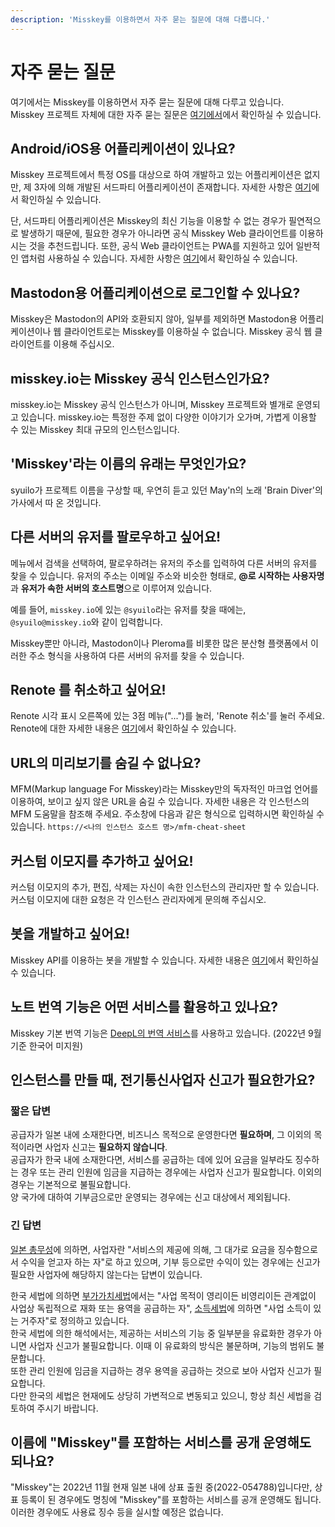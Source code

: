 ```yaml
---
description: 'Misskey를 이용하면서 자주 묻는 질문에 대해 다룹니다.'
---
```


# 자주 묻는 질문
여기에서는 Misskey를 이용하면서 자주 묻는 질문에 대해 다루고 있습니다. <br>
Misskey 프로젝트 자체에 대한 자주 묻는 질문은 [여기에서](./misskey.md)에서 확인하실 수 있습니다.

## Android/iOS용 어플리케이션이 있나요?
Misskey 프로젝트에서 특정 OS를 대상으로 하여 개발하고 있는 어플리케이션은 없지만, 제 3자에 의해 개발된 서드파티 어플리케이션이 존재합니다. 자세한 사항은 [여기](./apps.md)에서 확인하실 수 있습니다.

단, 서드파티 어플리케이션은 Misskey의 최신 기능을 이용할 수 없는 경우가 필연적으로 발생하기 때문에, 필요한 경우가 아니라면 공식 Misskey Web 클라이언트를 이용하시는 것을 추천드립니다. 또한, 공식 Web 클라이언트는 PWA를 지원하고 있어 일반적인 앱처럼 사용하실 수 있습니다. 자세한 사항은 [여기](TODO)에서 확인하실 수 있습니다.

## Mastodon용 어플리케이션으로 로그인할 수 있나요?
Misskey은 Mastodon의 API와 호환되지 않아, 일부를 제외하면 Mastodon용 어플리케이션이나 웹 클라이언트로는 Misskey를 이용하실 수 없습니다.
Misskey 공식 웹 클라이언트를 이용해 주십시오.

## misskey.io는 Misskey 공식 인스턴스인가요?
misskey.io는 Misskey 공식 인스턴스가 아니며, Misskey 프로젝트와 별개로 운영되고 있습니다. misskey.io는 특정한 주제 없이 다양한 이야기가 오가며, 가볍게 이용할 수 있는 Misskey 최대 규모의 인스턴스입니다.

## 'Misskey'라는 이름의 유래는 무엇인가요?
syuilo가 프로젝트 이름을 구상할 때, 우연히 듣고 있던 May'n의 노래 'Brain Diver'의 가사에서 따 온 것입니다.

## 다른 서버의 유저를 팔로우하고 싶어요!
메뉴에서 검색을 선택하여, 팔로우하려는 유저의 주소를 입력하여 다른 서버의 유저를 찾을 수 있습니다. 유저의 주소는 이메일 주소와 비슷한 형태로, **@로 시작하는 사용자명**과 **유저가 속한 서버의 호스트명**으로 이루어져 있습니다.

예를 들어, `misskey.io`에 있는 `@syuilo`라는 유저를 찾을 때에는, `@syuilo@misskey.io`와 같이 입력합니다.

Misskey뿐만 아니라, Mastodon이나 Pleroma를 비롯한 많은 분산형 플랫폼에서 이러한 주소 형식을 사용하여 다른 서버의 유저를 찾을 수 있습니다.

## Renote 를 취소하고 싶어요!
Renote 시각 표시 오른쪽에 있는 3점 메뉴("...")를 눌러, 'Renote 취소'를 눌러 주세요.<br>
Renote에 대한 자세한 내용은 [여기](./features/note.md)에서 확인하실 수 있습니다.

## URL의 미리보기를 숨길 수 없나요?
MFM(Markup language For Misskey)라는 Misskey만의 독자적인 마크업 언어를 이용하여, 보이고 싶지 않은 URL을 숨길 수 있습니다. 자세한 내용은 각 인스턴스의 MFM 도움말을 참조해 주세요. 주소창에 다음과 같은 형식으로 입력하시면 확인하실 수 있습니다. `https://<나의 인스턴스 호스트 명>/mfm-cheat-sheet`

## 커스텀 이모지를 추가하고 싶어요!
커스텀 이모지의 추가, 편집, 삭제는 자신이 속한 인스턴스의 관리자만 할 수 있습니다. 커스텀 이모지에 대한 요청은 각 인스턴스 관리자에게 문의해 주십시오.

## 봇을 개발하고 싶어요!
Misskey API를 이용하는 봇을 개발할 수 있습니다. 자세한 내용은 [여기](./advanced/develop-bot.md)에서 확인하실 수 있습니다.

## 노트 번역 기능은 어떤 서비스를 활용하고 있나요?
Misskey 기본 번역 기능은 [DeepL의 번역 서비스](https://www.deepl.com/)를 사용하고 있습니다.
(2022년 9월 기준 한국어 미지원)

## 인스턴스를 만들 때, 전기통신사업자 신고가 필요한가요?
### 짧은 답변
공급자가 일본 내에 소재한다면, 비즈니스 목적으로 운영한다면 **필요하며**, 그 이외의 목적이라면 사업자 신고는 **필요하지 않습니다**.  
공급자가 한국 내에 소재한다면, 서비스를 공급하는 데에 있어 요금을 일부라도 징수하는 경우 또는 관리 인원에 임금을 지급하는 경우에는 사업자 신고가 필요합니다. 이외의 경우는 기본적으로 불필요합니다.  
양 국가에 대하여 기부금으로만 운영되는 경우에는 신고 대상에서 제외됩니다.
### 긴 답변
[일본 총무성](https://www.soumo.go.jp/main_content/000477428.pdf)에 의하면, 사업자란 "서비스의 제공에 의해, 그 대가로 요금을 징수함으로서 수익을 얻고자 하는 자"로 하고 있으며,
기부 등으로만 수익이 있는 경우에는 신고가 필요한 사업자에 해당하지 않는다는 답변이 있습니다.

한국 세법에 의하면 [부가가치세법](https://www.law.go.kr/법령/부가가치세법/(20230101,19194,20221231)/제2조)에서는 "사업 목적이 영리이든 비영리이든 관계없이 사업상 독립적으로 재화 또는 용역을 공급하는 자",
[소득세법](https://www.law.go.kr/법령/소득세법/(20230101,19196,20221231)/제1조의2)에 의하면 "사업 소득이 있는 거주자"로 정의하고 있습니다.  
한국 세법에 의한 해석에서는, 제공하는 서비스의 기능 중 일부분을 유료화한 경우가 아니면 사업자 신고가 불필요합니다. 이때 이 유료화의 방식은 불문하며, 기능의 범위도 불문합니다.  
또한 관리 인원에 임금을 지급하는 경우 용역을 공급하는 것으로 보아 사업자 신고가 필요합니다.  
다만 한국의 세법은 현재에도 상당히 가변적으로 변동되고 있으니, 항상 최신 세법을 검토하여 주시기 바랍니다.

## 이름에 "Misskey"를 포함하는 서비스를 공개 운영해도 되나요?
"Misskey"는 2022년 11월 현재 일본 내에 상표 출원 중(2022-054788)입니다만, 상표 등록이 된 경우에도 명칭에 "Misskey"를 포함하는 서비스를 공개 운영해도 됩니다.  
이러한 경우에도 사용료 징수 등을 실시할 예정은 없습니다.
